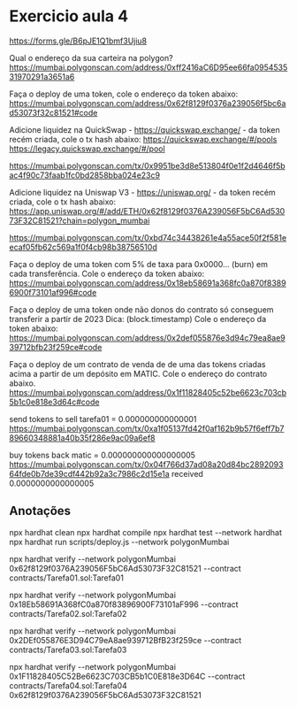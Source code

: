 # Exercicio aula 4

https://forms.gle/B6pJE1Q1bmf3Ujiu8

Qual o endereço da sua carteira na polygon?
https://mumbai.polygonscan.com/address/0xff2416aC6D95ee66fa095453531970291a3651a6

Faça o deploy de uma token, cole o endereço da token abaixo:
https://mumbai.polygonscan.com/address/0x62f8129f0376a239056f5bc6ad53073f32c81521#code

Adicione liquidez na QuickSwap - https://quickswap.exchange/ - da token recém criada, cole o tx hash abaixo:
https://quickswap.exchange/#/pools
https://legacy.quickswap.exchange/#/pool

https://mumbai.polygonscan.com/tx/0x9951be3d8e513804f0e1f2d4646f5bac4f90c73faab1fc0bd2858bba024e23c9


Adicione liquidez na Uniswap V3 - https://uniswap.org/ - da token recém criada, cole o tx hash abaixo:
https://app.uniswap.org/#/add/ETH/0x62f8129f0376A239056F5bC6Ad53073F32C81521?chain=polygon_mumbai

https://mumbai.polygonscan.com/tx/0xbd74c34438261e4a55ace50f2f581eecaf05fb62c569a1f0f4cb98b38756510d

Faça o deploy de uma token com 5% de taxa para 0x0000… (burn) em cada transferência. Cole o endereço da token abaixo:
https://mumbai.polygonscan.com/address/0x18eb58691a368fc0a870f83896900f73101af996#code

Faça o deploy de uma token onde não donos do contrato só conseguem transferir a partir de 2023 Dica: (block.timestamp)
Cole o endereço da token abaixo:
https://mumbai.polygonscan.com/address/0x2def055876e3d94c79ea8ae939712bfb23f259ce#code

Faça o deploy de um contrato de venda de de uma das tokens criadas acima a partir de um depósito em MATIC. Cole o endereço do contrato abaixo.
https://mumbai.polygonscan.com/address/0x1f11828405c52be6623c703cb5b1c0e818e3d64c#code

send tokens to sell
tarefa01 = 0.000000000000001
https://mumbai.polygonscan.com/tx/0xa1f05137fd42f0af162b9b57f6eff7b789660348881a40b35f286e9ac09a6ef8

buy tokens back
matic = 0.000000000000000005
https://mumbai.polygonscan.com/tx/0x04f766d37ad08a20d84bc289209364fde0b7de39cdf442b92a3c7986c2d15e1a
received 0.0000000000000005 


## Anotações

npx hardhat clean
npx hardhat compile
npx hardhat test --network hardhat
npx hardhat run scripts/deploy.js --network polygonMumbai


npx hardhat verify --network polygonMumbai 0x62f8129f0376A239056F5bC6Ad53073F32C81521 --contract contracts/Tarefa01.sol:Tarefa01

npx hardhat verify --network polygonMumbai 0x18Eb58691A368fC0a870f83896900F73101aF996 --contract contracts/Tarefa02.sol:Tarefa02

npx hardhat verify --network polygonMumbai 0x2DEf055876E3D94C79eA8ae939712BfB23f259ce --contract contracts/Tarefa03.sol:Tarefa03

npx hardhat verify --network polygonMumbai 0x1F11828405C52Be6623C703CB5b1C0E818e3D64C --contract contracts/Tarefa04.sol:Tarefa04 0x62f8129f0376A239056F5bC6Ad53073F32C81521
